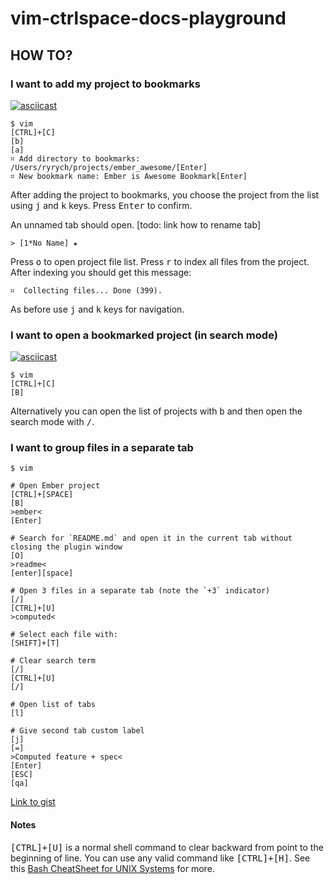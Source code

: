 # vim-ctrlspace-docs-playground

## HOW TO?

### I want to add my project to bookmarks

[![asciicast](https://asciinema.org/a/29529.png)](https://asciinema.org/a/29529)

```shell
$ vim
[CTRL]+[C]
[b]
[a]
⌗ Add directory to bookmarks: /Users/ryrych/projects/ember_awesome/[Enter]
⌗ New bookmark name: Ember is Awesome Bookmark[Enter]
```

After adding the project to bookmarks, you choose the project from the list
using <kbd>j</kbd> and <kbd>k</kbd> keys. Press <kbd>Enter</kbd> to confirm.

An unnamed tab should open. [todo: link how to rename tab]

```
> [1*No Name] ★
```

Press <kbd>o</kbd> to open project file list. Press <kbd>r</kbd> to index all files from the
project. After indexing you should get this message:

```
⌗  Collecting files... Done (399).
```

As before use <kbd>j</kbd> and <kbd>k</kbd> keys for navigation.

### I want to open a bookmarked project (in search mode)

[![asciicast](https://asciinema.org/a/30055.png)](https://asciinema.org/a/30055)

```shell
$ vim
[CTRL]+[C]
[B]
```

Alternatively you can open the list of projects with <kbd>b</kbd> and then
open the search mode with <kbd>/</kbd>.

### I want to group files in a separate tab

```shell
$ vim

# Open Ember project
[CTRL]+[SPACE]
[B]
>ember<
[Enter]

# Search for `README.md` and open it in the current tab without closing the plugin window
[O]
>readme<
[enter][space]

# Open 3 files in a separate tab (note the `+3` indicator)
[/]
[CTRL]+[U]
>computed<

# Select each file with:
[SHIFT]+[T]

# Clear search term
[/]
[CTRL]+[U]
[/]

# Open list of tabs
[l]

# Give second tab custom label
[j]
[=]
>Computed feature + spec<
[Enter]
[ESC]
[qa]
```

[Link to gist](https://gist.github.com/ryrych/e95ba23a5f71c93cfda4)

#### Notes

<kbd>[CTRL]+[U]</kbd> is a normal shell command to clear backward from point to
the beginning of line. You can use any valid command like <kbd>[CTRL]+[H]</kbd>.
See this [Bash CheatSheet for UNIX Systems](https://gist.github.com/LeCoupa/122b12050f5fb267e75f) for more.
